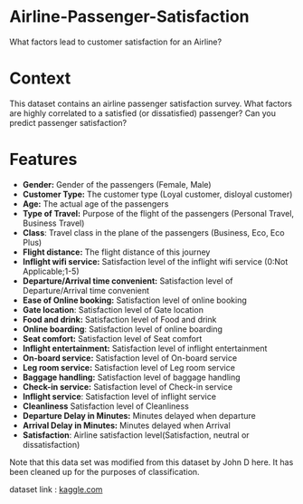 # Airline-Passenger-Satisfaction
What factors lead to customer satisfaction for an Airline?

# Context
This dataset contains an airline passenger satisfaction survey. What factors are highly correlated to a satisfied (or dissatisfied) passenger? Can you predict passenger satisfaction?

# Features
- **Gender:** Gender of the passengers (Female, Male)
- **Customer Type:** The customer type (Loyal customer, disloyal customer)
- **Age:** The actual age of the passengers
- **Type of Travel:** Purpose of the flight of the passengers (Personal Travel, Business Travel)
- **Class**: Travel class in the plane of the passengers (Business, Eco, Eco Plus)
- **Flight distance:** The flight distance of this journey
- **Inflight wifi service:** Satisfaction level of the inflight wifi service (0:Not Applicable;1-5)
- **Departure/Arrival time convenient:** Satisfaction level of Departure/Arrival time convenient
- **Ease of Online booking:** Satisfaction level of online booking
- **Gate location**: Satisfaction level of Gate location
- **Food and drink:** Satisfaction level of Food and drink
- **Online boarding**: Satisfaction level of online boarding
- **Seat comfort:** Satisfaction level of Seat comfort
- **Inflight entertainment:** Satisfaction level of inflight entertainment
- **On-board service:** Satisfaction level of On-board service
- **Leg room service:** Satisfaction level of Leg room service
- **Baggage handling:** Satisfaction level of baggage handling
- **Check-in service:** Satisfaction level of Check-in service
- **Inflight service**: Satisfaction level of inflight service
- **Cleanliness** Satisfaction level of Cleanliness
- **Departure Delay in Minutes:** Minutes delayed when departure
- **Arrival Delay in Minutes:** Minutes delayed when Arrival
- **Satisfaction**: Airline satisfaction level(Satisfaction, neutral or dissatisfaction)

Note that this data set was modified from this dataset by John D here. It has been cleaned up for the purposes of classification.

dataset link : [kaggle.com](https://www.kaggle.com/datasets/teejmahal20/airline-passenger-satisfaction?select=test.csv)
